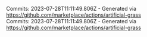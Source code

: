 Commits: 2023-07-28T11:11:49.806Z - Generated via https://github.com/marketplace/actions/artificial-grass
<br>
Commits: 2023-07-28T11:11:49.806Z - Generated via https://github.com/marketplace/actions/artificial-grass
<br>
